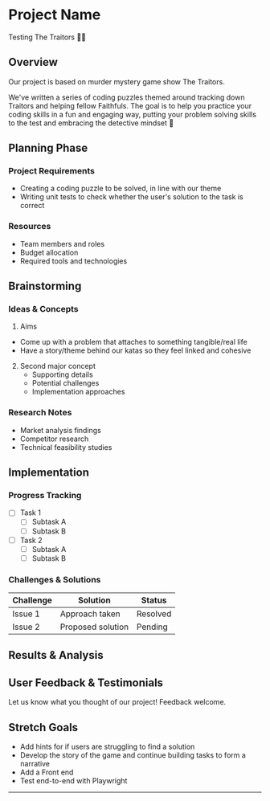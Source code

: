 # Project Name

Testing The Traitors 🕵🏻

## Overview

Our project is based on murder mystery game show The Traitors.

We've written a series of coding puzzles themed around tracking down Traitors and helping fellow Faithfuls. The goal is to help you practice your coding skills in a fun and engaging way, putting your problem solving skills to the test and embracing the detective mindset 🔎

## Planning Phase

### Project Requirements

- Creating a coding puzzle to be solved, in line with our theme
- Writing unit tests to check whether the user's solution to the task is correct

### Resources

- Team members and roles
- Budget allocation
- Required tools and technologies

## Brainstorming

### Ideas & Concepts

1. Aims

- Come up with a problem that attaches to something tangible/real life
- Have a story/theme behind our katas so they feel linked and cohesive

2. Second major concept
   - Supporting details
   - Potential challenges
   - Implementation approaches

### Research Notes

- Market analysis findings
- Competitor research
- Technical feasibility studies

## Implementation

### Progress Tracking

- [ ] Task 1
  - [ ] Subtask A
  - [ ] Subtask B
- [ ] Task 2
  - [ ] Subtask A
  - [ ] Subtask B

### Challenges & Solutions

| Challenge | Solution          | Status   |
| --------- | ----------------- | -------- |
| Issue 1   | Approach taken    | Resolved |
| Issue 2   | Proposed solution | Pending  |

## Results & Analysis

## User Feedback & Testimonials

Let us know what you thought of our project! Feedback welcome.

## Stretch Goals

- Add hints for if users are struggling to find a solution
- Develop the story of the game and continue building tasks to form a narrative
- Add a Front end
- Test end-to-end with Playwright

---
